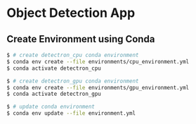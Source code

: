 # Object Detection App

## Create Environment using Conda

```bash
$ # create detectron_cpu conda environment
$ conda env create --file environments/cpu_environment.yml
$ conda activate detectron_cpu

$ # create detectron_gpu conda environment
$ conda env create --file environments/gpu_environment.yml
$ conda activate detectron_gpu

$ # update conda environment
$ conda env update --file environment.yml
```